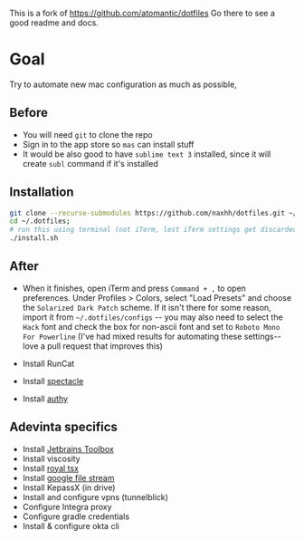 This is a fork of https://github.com/atomantic/dotfiles
Go there to see a good readme and docs.

# Goal

Try to automate new mac configuration as much as possible,

## Before

* You will need `git` to clone the repo
* Sign in to the app store so `mas` can install stuff
* It would be also good to have `sublime text 3` installed, since it will create `subl` command if it's installed

## Installation

```bash
git clone --recurse-submodules https://github.com/naxhh/dotfiles.git ~/.dotfiles
cd ~/.dotfiles;
# run this using terminal (not iTerm, lest iTerm settings get discarded on exit)
./install.sh
```

## After

* When it finishes, open iTerm and press `Command + ,` to open preferences. Under Profiles > Colors, select "Load Presets" and choose the `Solarized Dark Patch` scheme. If it isn't there for some reason, import it from `~/.dotfiles/configs` -- you may also need to select the `Hack` font and check the box for non-ascii font and set to `Roboto Mono For Powerline` (I've had mixed results for automating these settings--love a pull request that improves this)

* Install RunCat
* Install [spectacle](https://www.spectacleapp.com/)
* Install [authy](https://authy.com/download/)


## Adevinta specifics

* Install [Jetbrains Toolbox](https://www.jetbrains.com/toolbox/)
* Install viscosity
* Install [royal tsx](https://www.royalapplications.com/ts/mac/download)
* Install [google file stream](https://support.google.com/drive/answer/7329379)
* Install KepassX (in drive)
* Install and configure vpns (tunnelblick)
* Configure Integra proxy
* Configure gradle credentials
* Install & configure okta cli